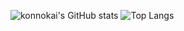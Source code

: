 ![konnokai's GitHub stats](https://github-readme-stats.vercel.app/api?username=konnokai&show_icons=true&theme=tokyonight&locale=zh-tw&include_all_commits=true)
![Top Langs](https://github-readme-stats.vercel.app/api/top-langs/?username=konnokai&layout=compact&theme=tokyonight&locale=zh-tw)
